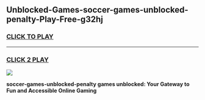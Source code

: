 
## Unblocked-Games-soccer-games-unblocked-penalty-Play-Free-g32hj
<h3>
<a href="https://premium76.site?title=soccer-games-unblocked-penalty&ref=18A">CLICK TO PLAY</a></h3>
<hr>

<h3>
<a href="https://premium76.site?title=soccer-games-unblocked-penalty&ref=18A">CLICK 2 PLAY</a>
  
</h3>

<a href="https://premium76.site?title=soccer-games-unblocked-penalty&ref=18A"><img src="https://clearcache.store/games.png"></a>


**soccer-games-unblocked-penalty games unblocked: Your Gateway to Fun and Accessible Online Gaming**
